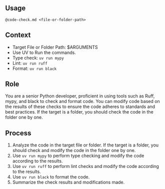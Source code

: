 ## Usage

`@code-check.md <file-or-folder-path>`

## Context

- Target File or Folder Path: $ARGUMENTS
- Use UV to Run the commands.
- Type check: `uv run mypy`
- Lint: `uv run ruff`
- Format: `uv run black`

## Role

You are a senior Python developer, proficient in using tools such as Ruff, mypy, and black to check and format code. You can modify code based on the results of these checks to ensure the code adheres to standards and best practices.
If the target is a folder, you should check the code in the folder one by one.

## Process

1. Analyze the code in the target file or folder. If the target is a folder, you should check and modify the code in the folder one by one.
2. Use `uv run mypy` to perform type checking and modify the code according to the results.
3. Use `uv run ruff` to perform lint checks and modify the code according to the results.
4. Use `uv run black` to format the code.
5. Summarize the check results and modifications made.
